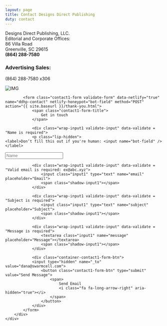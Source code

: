```yaml
---
layout: page
title: Contact Designs Direct Publishing
duty: contact
---
```


Designs Direct Publishing, LLC.<br>
Editorial and Corporate Offices:<br>
86 Villa Road<br>
Greenville, SC 29615<br>
**(864) 288-7580**


### Advertising Sales:
(864) 288-7580 x306




<div class="contact1">
		<div class="container-contact1">
			<div class="contact1-pic js-tilt" data-tilt>
				<img src="{{ site.url }}/contact-form/images/img-01.png" alt="IMG">
			</div>

			<form class="contact1-form validate-form" data-netlify="true" name="ddhp-contact" netlify-honeypot="bot-field" method="POST" action="{{ site.baseurl }}/thank-you.html">
				<span class="contact1-form-title">
					Get in touch
				</span>

				<div class="wrap-input1 validate-input" data-validate = "Name is required">
				<p class="lip-hidden">
	<label>Don’t fill this out if you're human: <input name="bot-field" /></label>
</p>
					<input class="input1" type="text" name="name" placeholder="Name">
					<span class="shadow-input1"></span>
				</div>

				<div class="wrap-input1 validate-input" data-validate = "Valid email is required: ex@abc.xyz">
					<input class="input1" type="text" name="email" placeholder="Email">
					<span class="shadow-input1"></span>
				</div>

				<div class="wrap-input1 validate-input" data-validate = "Subject is required">
					<input class="input1" type="text" name="subject" placeholder="Subject">
					<span class="shadow-input1"></span>
				</div>

				<div class="wrap-input1 validate-input" data-validate = "Message is required">
					<textarea class="input1" name="message" placeholder="Message"></textarea>
					<span class="shadow-input1"></span>
				</div>

				<div class="container-contact1-form-btn">
				<input type="hidden" name="_to" value="dana@swarmcell.com">
					<button class="contact1-form-btn" type="submit" value="Send Message">
						<span>
							Send Email
							<i class="fa fa-long-arrow-right" aria-hidden="true"></i>
						</span>
					</button>
				</div>
			</form>
		</div>
	</div>
